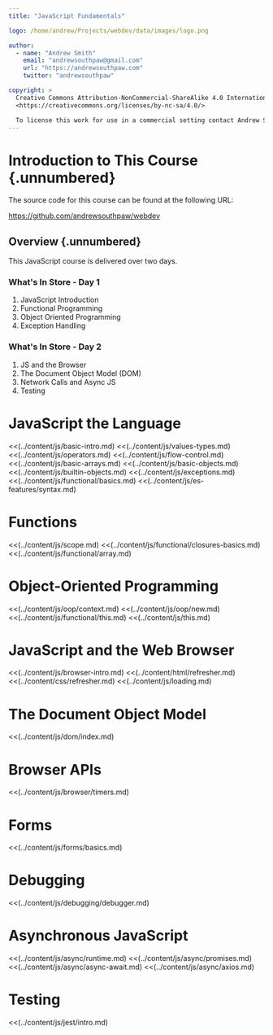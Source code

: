 ```yaml
---
title: "JavaScript Fundamentals"

logo: /home/andrew/Projects/webdev/data/images/logo.png

author:
  - name: "Andrew Smith"
    email: "andrewsouthpaw@gmail.com"
    url: "https://andrewsouthpaw.com"
    twitter: "andrewsouthpaw"

copyright: >
  Creative Commons Attribution-NonCommercial-ShareAlike 4.0 International Public License:
  <https://creativecommons.org/licenses/by-nc-sa/4.0/>

  To license this work for use in a commercial setting contact Andrew Smith.
---
```


Introduction to This Course {.unnumbered}
=========================================

The source code for this course can be found at the following URL:

<https://github.com/andrewsouthpaw/webdev>

Overview {.unnumbered}
----------------------

This JavaScript course is delivered over two days.

### What's In Store - Day 1

1. JavaScript Introduction
2. Functional Programming
3. Object Oriented Programming
4. Exception Handling

### What's In Store - Day 2

1. JS and the Browser
2. The Document Object Model (DOM)
4. Network Calls and Async JS
5. Testing

# JavaScript the Language

<<(../content/js/basic-intro.md)
<<(../content/js/values-types.md)
<<(../content/js/operators.md)
<<(../content/js/flow-control.md)
<<(../content/js/basic-arrays.md)
<<(../content/js/basic-objects.md)
<<(../content/js/builtin-objects.md)
<<(../content/js/exceptions.md)
<<(../content/js/functional/basics.md)
<<(../content/js/es-features/syntax.md)

# Functions

<<(../content/js/scope.md)
<<(../content/js/functional/closures-basics.md)
<<(../content/js/functional/array.md)

# Object-Oriented Programming

<<(../content/js/oop/context.md)
<<(../content/js/oop/new.md)
<<(../content/js/functional/this.md)
<<(../content/js/this.md)

# JavaScript and the Web Browser

<<(../content/js/browser-intro.md)
<<(../content/html/refresher.md)
<<(../content/css/refresher.md)
<<(../content/js/loading.md)

# The Document Object Model

<<(../content/js/dom/index.md)

# Browser APIs

<<(../content/js/browser/timers.md)

# Forms

<<(../content/js/forms/basics.md)

# Debugging

<<(../content/js/debugging/debugger.md)

# Asynchronous JavaScript

<<(../content/js/async/runtime.md)
<<(../content/js/async/promises.md)
<<(../content/js/async/async-await.md)
<<(../content/js/async/axios.md)

# Testing

<<(../content/js/jest/intro.md)
